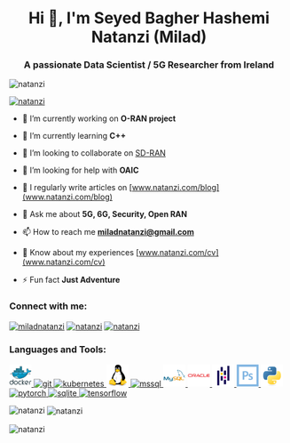 <h1 align="center">Hi 👋, I'm Seyed Bagher Hashemi Natanzi (Milad)</h1>
<h3 align="center">A passionate Data Scientist / 5G Researcher from Ireland</h3>

<p align="left"> <img src="https://komarev.com/ghpvc/?username=natanzi&label=Profile%20views&color=0e75b6&style=flat" alt="natanzi" /> </p>

<p align="left"> <a href="https://github.com/ryo-ma/github-profile-trophy"><img src="https://github-profile-trophy.vercel.app/?username=natanzi" alt="natanzi" /></a> </p>

- 🔭 I’m currently working on **O-RAN project**

- 🌱 I’m currently learning **C++**

- 👯 I’m looking to collaborate on [SD-RAN](https://sd-ran.org)

- 🤝 I’m looking for help with **OAIC**

- 📝 I regularly write articles on [www.natanzi.com/blog](www.natanzi.com/blog)

- 💬 Ask me about **5G, 6G, Security, Open RAN**

- 📫 How to reach me **miladnatanzi@gmail.com**

- 📄 Know about my experiences [www.natanzi.com/cv](www.natanzi.com/cv)

- ⚡ Fun fact **Just Adventure**

<h3 align="left">Connect with me:</h3>
<p align="left">
<a href="https://twitter.com/miladnatanzi" target="blank"><img align="center" src="https://raw.githubusercontent.com/rahuldkjain/github-profile-readme-generator/master/src/images/icons/Social/twitter.svg" alt="miladnatanzi" height="30" width="40" /></a>
<a href="https://linkedin.com/in/natanzi" target="blank"><img align="center" src="https://raw.githubusercontent.com/rahuldkjain/github-profile-readme-generator/master/src/images/icons/Social/linked-in-alt.svg" alt="natanzi" height="30" width="40" /></a>
<a href="https://dribbble.com/natanzi" target="blank"><img align="center" src="https://raw.githubusercontent.com/rahuldkjain/github-profile-readme-generator/master/src/images/icons/Social/dribbble.svg" alt="natanzi" height="30" width="40" /></a>
</p>

<h3 align="left">Languages and Tools:</h3>
<p align="left"> <a href="https://www.docker.com/" target="_blank" rel="noreferrer"> <img src="https://raw.githubusercontent.com/devicons/devicon/master/icons/docker/docker-original-wordmark.svg" alt="docker" width="40" height="40"/> </a> <a href="https://git-scm.com/" target="_blank" rel="noreferrer"> <img src="https://www.vectorlogo.zone/logos/git-scm/git-scm-icon.svg" alt="git" width="40" height="40"/> </a> <a href="https://kubernetes.io" target="_blank" rel="noreferrer"> <img src="https://www.vectorlogo.zone/logos/kubernetes/kubernetes-icon.svg" alt="kubernetes" width="40" height="40"/> </a> <a href="https://www.linux.org/" target="_blank" rel="noreferrer"> <img src="https://raw.githubusercontent.com/devicons/devicon/master/icons/linux/linux-original.svg" alt="linux" width="40" height="40"/> </a> <a href="https://www.microsoft.com/en-us/sql-server" target="_blank" rel="noreferrer"> <img src="https://www.svgrepo.com/show/303229/microsoft-sql-server-logo.svg" alt="mssql" width="40" height="40"/> </a> <a href="https://www.mysql.com/" target="_blank" rel="noreferrer"> <img src="https://raw.githubusercontent.com/devicons/devicon/master/icons/mysql/mysql-original-wordmark.svg" alt="mysql" width="40" height="40"/> </a> <a href="https://www.oracle.com/" target="_blank" rel="noreferrer"> <img src="https://raw.githubusercontent.com/devicons/devicon/master/icons/oracle/oracle-original.svg" alt="oracle" width="40" height="40"/> </a> <a href="https://pandas.pydata.org/" target="_blank" rel="noreferrer"> <img src="https://raw.githubusercontent.com/devicons/devicon/2ae2a900d2f041da66e950e4d48052658d850630/icons/pandas/pandas-original.svg" alt="pandas" width="40" height="40"/> </a> <a href="https://www.photoshop.com/en" target="_blank" rel="noreferrer"> <img src="https://raw.githubusercontent.com/devicons/devicon/master/icons/photoshop/photoshop-line.svg" alt="photoshop" width="40" height="40"/> </a> <a href="https://www.python.org" target="_blank" rel="noreferrer"> <img src="https://raw.githubusercontent.com/devicons/devicon/master/icons/python/python-original.svg" alt="python" width="40" height="40"/> </a> <a href="https://pytorch.org/" target="_blank" rel="noreferrer"> <img src="https://www.vectorlogo.zone/logos/pytorch/pytorch-icon.svg" alt="pytorch" width="40" height="40"/> </a> <a href="https://www.sqlite.org/" target="_blank" rel="noreferrer"> <img src="https://www.vectorlogo.zone/logos/sqlite/sqlite-icon.svg" alt="sqlite" width="40" height="40"/> </a> <a href="https://www.tensorflow.org" target="_blank" rel="noreferrer"> <img src="https://www.vectorlogo.zone/logos/tensorflow/tensorflow-icon.svg" alt="tensorflow" width="40" height="40"/> </a> </p>

<p><img align="left" src="https://github-readme-stats.vercel.app/api/top-langs?username=natanzi&show_icons=true&locale=en&layout=compact" alt="natanzi" /></p>

<p>&nbsp;<img align="center" src="https://github-readme-stats.vercel.app/api?username=natanzi&show_icons=true&locale=en" alt="natanzi" /></p>

<p><img align="center" src="https://github-readme-streak-stats.herokuapp.com/?user=natanzi&" alt="natanzi" /></p>

